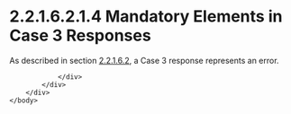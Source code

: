 <html dir="LTR" xmlns:mshelp="http://msdn.microsoft.com/mshelp" xmlns:ddue="http://ddue.schemas.microsoft.com/authoring/2003/5" xmlns:xlink="http://www.w3.org/1999/xlink" xmlns:tool="http://www.microsoft.com/tooltip">
    <head>
        <meta http-equiv="Content-Type" content="text/html; CHARSET=utf-8"></meta>
        <meta name="save" content="history"></meta>
        <title>2.2.1.6.2.1.4 Mandatory Elements in Case 3 Responses</title>
        <xml>
            <mshelp:toctitle title="2.2.1.6.2.1.4 Mandatory Elements in Case 3 Responses"></mshelp:toctitle>
            <mshelp:rltitle title="[MS-SSAS8]: Mandatory Elements in Case 3 Responses"></mshelp:rltitle>
            <mshelp:keyword index="A" term="7c64356b-8150-4f02-9b80-2d6dee7f6f72"></mshelp:keyword>
            <mshelp:attr name="DCSext.ContentType" value="open specification"></mshelp:attr>
            <mshelp:attr name="AssetID" value="7c64356b-8150-4f02-9b80-2d6dee7f6f72"></mshelp:attr>
            <mshelp:attr name="TopicType" value="kbRef"></mshelp:attr>
            <mshelp:attr name="DCSext.Title" value="[MS-SSAS8]: Mandatory Elements in Case 3 Responses" />
        </xml>
    </head>
    <body>
        <div id="header">
            <h1 class="heading">2.2.1.6.2.1.4 Mandatory Elements in Case 3 Responses</h1>
        </div>
        <div id="mainSection">
            <div id="mainBody">
                <div id="allHistory" class="saveHistory"></div>
                <div id="sectionSection0" class="section" name="collapseableSection">
                    

<p>As described in section <a href="728ff258-6c92-46da-a67a-3b696971d2d6.md">2.2.1.6.2</a>, a Case 3
response represents an error.</p>


                </div>
            </div>
        </div>
    </body>
</html>